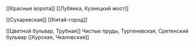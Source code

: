 [[Красные ворота]]
[[Лубянка, Кузнецкий мост]]

[[Сухаревская]]
[[Китай-город]]

[[Цветной бульвар, Трубная]]
Чистые пруды, Тургеневская, Сретенский бульвар
[[Курская, Чкаловская]]